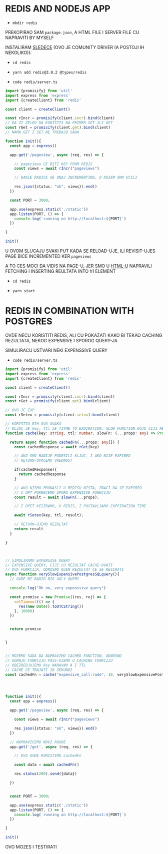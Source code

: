 # REDIS AND NODEJS APP

- `mkdir redis`

PREKOPIRAO SAM `package.json`, A HTML FILE I SERVER FILE CU NAPRAVITI BY MYSELF 

INSTALIRAM [SLEDECE](https://www.npmjs.com/package/redis) (OVO JE COMUNITY DRIVER (A POSTOJI IH NEKOLIKO)):

- `cd redis`

- `yarn add redis@3.0.2 @types/redis`

- `code redis/server.ts`

```ts
import {promisify} from 'util'
import express from 'express'
import {createClient} from 'redis'

const client = createClient()

const rIncr = promisify(client.incr).bind(client)
// DA ZI ZELEO DA KORISTIS NA PRIMER SET ILI GET
const rGet = promisify(client.get).bind(client)
// NAMA GET I SET NE TREBAJU SADA

function init(){
  const app = express()

  app.get('/pageview', async (req, res) => {

    // pageviews CE BITI KEY FROM REDIS
    const views = await rIncr("pageviews")

    // DAKLE RADICE SE ONAJ INCREMENTING, O KOJEM SMO UCILI

    res.json({status: "ok", views}).end()
  })

  const PORT = 3000;

  app.use(express.static('./static'))
  app.listen(PORT, () => {
    console.log(`running on http://localhost:${PORT}`)
  })

}

init()
```

U OVOM SLUCAJU SVAKI PUT KADA SE RELOAD-UJE, ILI REVISIT-UJES PAGE BICE INCREMENTED KER `pageviews`

A TO CES MOCI DA VIDIS NA PAGE-U, JER SMO U [HTML-U](redis/static/index.html) NAPRAVILI FETCHING I INSERTING REULTATA INTO h1 ELEMENT

- `cd redis`

- `yarn start`

# REDIS IN COMBINATION WITH POSTGRES

OVDE NECU KORISTITI REDIS, ALI CU POKAZATI KAKO BI TEKAO CACHING REZULTATA, NEKOG EXPENSIVE I SPOROG QUERY-JA

SIMULIRACU USTVARI NEKI EXPENSSIVE QUERY

- `code redis/server.ts`

```ts
import {promisify} from 'util'
import express from 'express'
import {createClient} from 'redis'

const client = createClient()

const rIncr = promisify(client.incr).bind(client)
const rGet = promisify(client.get).bind(client)

// OVO JE EXP
const rSetex = promisify(client.setex).bind(client)

// KORISTIO BIH OVO OVAKO
// KLJUC JE key, ttl JE TITME TO EXOIRATION, SLOW FUNCTION KOJU CIJI REZULTAT SE CACJHE-UJE 
function cache(key: string, ttl: number, slowFn: (...props: any) => Promise<any>){

  return async function cachedFn(...props: any[]) {
    const cachedResponse = await rGet(key)

    // AKO SMO RANIJE PODESILI KLJUC, I AKO NIJE EXPIRED
    // RETURN-OVACEMO VREDNOST

    if(cachedResponse){
      return cachedResponse
    }

    // AKO NISMO PRONASLI U REDISU NISTA, ZNACI DA JE EXPIRED
    // I OPT POKRECEMO SPORU EXPENSIVE FUNKCIJU
    const result = await slowFn(...props);

    // I OPET KESIRAMO, U REDIS, I POSTAVLJAMO EXPPIRATION TIME

    await rSetex(key, ttl, result);

    // RETURN-UJEMO REZULTAT
    return result
  }

}



// SIMULIRAMO EXPENSIVE QUERY
// EXPENSIVE QUERY, CIJI CU REZULTAT CACHE-OVATI
// OVA FUNKCIJA, ODNOSNO NJEN REZULTAT CE SE KESIRATI
async function verySlowExpensivePostgresSQLquery(){
  // OVDE BI RADIO BIG UGLY QUERY

  console.log("Oh no, very expenssive query")

  const promise = new Promise((res, rej) => {
    setTimeout(() => {
      res(new Date().toUTCString())
    }, 10000)
  })


  return promise


}


// MOZEMO SADA DA NAPRAVIMO CACHED FUNCTION, ODNOSNO
// GORNJU FUNKCIJU PASS-UJEMO U CACHING FUNKCIJU
// OBEZBEDJUJEMO key NARAVNO A I TTL
// CACHE CE TRAJATI 10 SEKUNDI
const cachedFn = cache("expensive_call:rade", 10, verySlowExpensivePostgresSQLquery)




function init(){
  const app = express()

  app.get('/pageview', async (req, res) => {

    const views = await rIncr("pageviews")

    res.json({status: "ok", views}).end()
  })

  // NAPRAVICEMO NOVI ROURE
  app.get('/get', async (req, res) => {

    // EVO OVDE KORISTIMO cachedFn

    const data = await cachedFn()

    res.status(200).send({data})

  })


  const PORT = 3000;

  app.use(express.static('./static'))
  app.listen(PORT, () => {
    console.log(`running on http://localhost:${PORT}`)
  })

}

init()
```

OVO MOZES I TESTIRATI